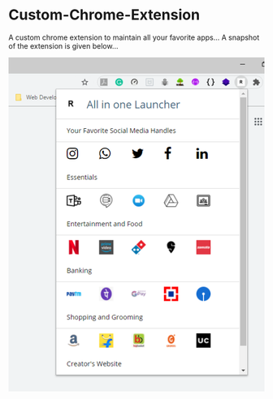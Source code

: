 # Custom-Chrome-Extension

A custom chrome extension to maintain all your favorite apps... A snapshot of the extension is given below...

![](/chrome-ext.PNG)
